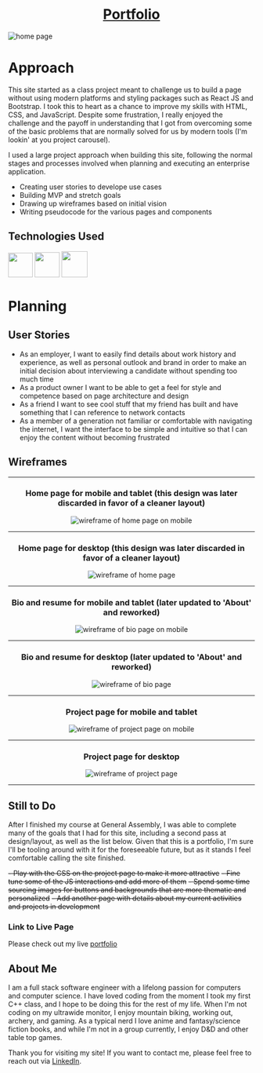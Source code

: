 <h1 align="center">
    <a href="https://andrewretherford.github.io/portfolio/">
        Portfolio
    </a>
</h1>

<img src="./images/readme-image.png" alt="home page" align="center">

<br>

# Approach

This site started as a class project meant to challenge us to build a page without using modern platforms and styling packages such as React JS and Bootstrap.  I took this to heart as a chance to improve my skills with HTML, CSS, and JavaScript. Despite some frustration, I really enjoyed the challenge and the payoff in understanding that I got from overcoming some of the basic problems that are normally solved for us by modern tools (I'm lookin' at you project carousel).

I used a large project approach when building this site, following the normal stages and processes involved when planning and executing an enterprise application.  

- Creating user stories to develope use cases
- Building MVP and stretch goals
- Drawing up wireframes based on initial vision
- Writing pseudocode for the various pages and components

## Technologies Used

<a href='https://developer.mozilla.org/en-US/docs/Glossary/HTML5'><img src='./images/icons/html5.png' width=50/></a>
<a href='https://developer.mozilla.org/en-US/docs/Web/CSS'><img src='./images/icons/css.png' width=51/></a>
<a href='https://developer.mozilla.org/en-US/docs/Web/JavaScript'><img src='./images/icons/javascript.jpg' width=53/></a>

# Planning

## User Stories

 - As an employer, I want to easily find details about work history and experience, as well as personal outlook and brand in order to make an initial decision about interviewing a candidate without spending too much time
 - As a product owner I want to be able to get a feel for style and competence based on page architecture and design
 - As a friend I want to see cool stuff that my friend has built and have something that I can reference to network contacts
 - As a member of a generation not familiar or comfortable with navigating the internet, I want the interface to be simple and intuitive so that I can enjoy the content without becoming frustrated

 ## Wireframes

<hr>
<h3 align="center" >Home page for mobile and tablet (this design was later discarded in favor of a cleaner layout)</h3>
<div align="center">
    <img src="./planning/wireframes/1-home-page-mobile.png" alt="wireframe of home page on mobile"/>
</div>
<hr>
<h3 align="center" >Home page for desktop (this design was later discarded in favor of a cleaner layout)</h3>
<div align="center">
    <img src="./planning/wireframes/1-home-page.png" alt="wireframe of home page"/>
</div>
<hr>
<h3 align="center" >Bio and resume for mobile and tablet (later updated to 'About' and reworked)</h3>
<div align="center">
    <img src="./planning/wireframes/2-bio-resume-mobile.png" alt="wireframe of bio page on mobile"/>
</div>
<hr>
<h3 align="center" >Bio and resume for desktop (later updated to 'About' and reworked)</h3>
<div align="center">
    <img src="./planning/wireframes/2-bio-resume.png" alt="wireframe of bio page"/>
</div>
<hr>
<h3 align="center" >Project page for mobile and tablet</h3>
<div align="center">
    <img src="./planning/wireframes/3-project-showcase-mobile.png" alt="wireframe of project page on mobile"/>
</div>
<hr>
<h3 align="center" >Project page for desktop</h3>
<div align="center">
    <img src="./planning/wireframes/3-project-showcase.png" alt="wireframe of project page"/>
</div>
<hr>

## Still to Do

After I finished my course at General Assembly, I was able to complete many of the goals that I had for this site, including a second pass at design/layout, as well as the list below.  Given that this is a portfolio, I'm sure I'll be tooling around with it for the foreseeable future, but as it stands I feel comfortable calling the site finished. 

~~- Play with the CSS on the project page to make it more attractive~~
~~- Fine tune some of the JS interactions and add more of them~~
~~- Spend some time sourcing images for buttons and backgrounds that are more thematic and personalized~~
~~- Add another page with details about my current activities and projects in development~~

### Link to Live Page

Please check out my live [portfolio](https://andrewretherford.github.io/portfolio/)

## About Me

I am a full stack software engineer with a lifelong passion for computers and computer science. I have loved coding from the moment I took my first C++ class, and I hope to be doing this for the rest of my life.  When I'm not coding on my ultrawide monitor, I enjoy mountain biking, working out, archery, and gaming.  As a typical nerd I love anime and fantasy/science fiction books, and while I'm not in a group currently, I enjoy D&D and other table top games.

Thank you for visiting my site! If you want to contact me, please feel free to reach out via [LinkedIn](https://www.linkedin.com/in/andrew-retherford).
